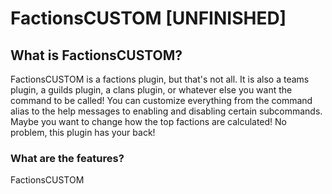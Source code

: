 # FactionsCUSTOM [UNFINISHED]

## What is FactionsCUSTOM?
FactionsCUSTOM is a factions plugin, but that's not all. It is also a teams plugin, a guilds plugin, a clans plugin, or whatever else you want the command to be called! You can customize everything from the command alias to the help messages to enabling and disabling certain subcommands. Maybe you want to change how the top factions are calculated! No problem, this plugin has your back!

### What are the features?
FactionsCUSTOM
